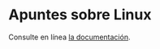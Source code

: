 # Apuntes sobre Linux

Consulte en línea [la documentación](https://sio2sio2.github.io/doc-linux/).
